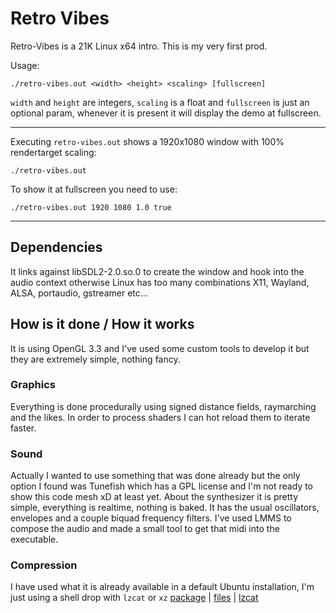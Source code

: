 # Retro Vibes
Retro-Vibes is a 21K Linux x64 intro. This is my very first prod.

Usage:
```
./retro-vibes.out <width> <height> <scaling> [fullscreen]
```
`width` and `height` are integers, `scaling` is a float and `fullscreen` is just an optional param, whenever it is present it will display the demo at fullscreen.

---

Executing `retro-vibes.out` shows a 1920x1080 window with 100% rendertarget scaling:
```
./retro-vibes.out
```

To show it at fullscreen you need to use:
```
./retro-vibes.out 1920 1080 1.0 true
```
---

## Dependencies
It links against libSDL2-2.0.so.0 to create the window and hook into the audio context otherwise Linux has too many combinations X11, Wayland, ALSA, portaudio, gstreamer etc...

## How is it done / How it works
It is using OpenGL 3.3 and I've used some custom tools to develop it but they are extremely simple, nothing fancy.

### Graphics
Everything is done procedurally using signed distance fields, raymarching and the likes. In order to process shaders I can hot reload them to iterate faster.

### Sound
Actually I wanted to use something that was done already but the only option I found was Tunefish which has a GPL license and I'm not ready to show this code mesh xD at least yet.
About the synthesizer it is pretty simple, everything is realtime, nothing is baked. It has the usual oscillators, envelopes and a couple biquad frequency filters. I've used LMMS to compose the audio and made a small tool to get that midi into the executable.

### Compression
I have used what it is already available in a default Ubuntu installation, I'm just using a shell drop with `lzcat` or `xz` [package](http://releases.ubuntu.com/focal/ubuntu-20.04-desktop-amd64.manifest##:~:text=xz-utils) | [files](https://packages.ubuntu.com/focal/amd64/xz-utils/filelist) | [lzcat](http://manpages.ubuntu.com/manpages/focal/man1/xz.1.html)
